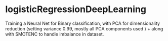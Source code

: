# logisticRegressionDeepLearning
Training a Neural Net for Binary classification, with PCA for dimensionality reduction (setting variance 0.99, mostly all PCA components used ) + along with SMOTENC to handle imbalance in dataset.
